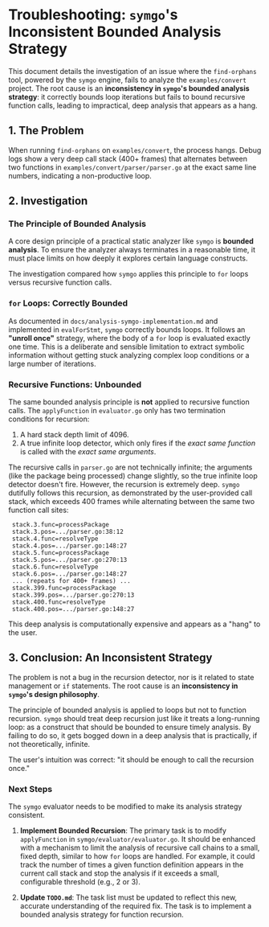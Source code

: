 # Troubleshooting: `symgo`'s Inconsistent Bounded Analysis Strategy

This document details the investigation of an issue where the `find-orphans` tool, powered by the `symgo` engine, fails to analyze the `examples/convert` project. The root cause is an **inconsistency in `symgo`'s bounded analysis strategy**: it correctly bounds loop iterations but fails to bound recursive function calls, leading to impractical, deep analysis that appears as a hang.

## 1. The Problem

When running `find-orphans` on `examples/convert`, the process hangs. Debug logs show a very deep call stack (400+ frames) that alternates between two functions in `examples/convert/parser/parser.go` at the exact same line numbers, indicating a non-productive loop.

## 2. Investigation

### The Principle of Bounded Analysis

A core design principle of a practical static analyzer like `symgo` is **bounded analysis**. To ensure the analyzer always terminates in a reasonable time, it must place limits on how deeply it explores certain language constructs.

The investigation compared how `symgo` applies this principle to `for` loops versus recursive function calls.

### `for` Loops: Correctly Bounded

As documented in `docs/analysis-symgo-implementation.md` and implemented in `evalForStmt`, `symgo` correctly bounds loops. It follows an **"unroll once"** strategy, where the body of a `for` loop is evaluated exactly one time. This is a deliberate and sensible limitation to extract symbolic information without getting stuck analyzing complex loop conditions or a large number of iterations.

### Recursive Functions: Unbounded

The same bounded analysis principle is **not** applied to recursive function calls. The `applyFunction` in `evaluator.go` only has two termination conditions for recursion:

1.  A hard stack depth limit of 4096.
2.  A true infinite loop detector, which only fires if the *exact same function* is called with the *exact same arguments*.

The recursive calls in `parser.go` are not technically infinite; the arguments (like the package being processed) change slightly, so the true infinite loop detector doesn't fire. However, the recursion is extremely deep. `symgo` dutifully follows this recursion, as demonstrated by the user-provided call stack, which exceeds 400 frames while alternating between the same two function call sites:

```
 stack.3.func=processPackage
 stack.3.pos=.../parser.go:38:12
 stack.4.func=resolveType
 stack.4.pos=.../parser.go:148:27
 stack.5.func=processPackage
 stack.5.pos=.../parser.go:270:13
 stack.6.func=resolveType
 stack.6.pos=.../parser.go:148:27
 ... (repeats for 400+ frames) ...
 stack.399.func=processPackage
 stack.399.pos=.../parser.go:270:13
 stack.400.func=resolveType
 stack.400.pos=.../parser.go:148:27
```

This deep analysis is computationally expensive and appears as a "hang" to the user.

## 3. Conclusion: An Inconsistent Strategy

The problem is not a bug in the recursion detector, nor is it related to state management or `if` statements. The root cause is an **inconsistency in `symgo`'s design philosophy**.

The principle of bounded analysis is applied to loops but not to function recursion. `symgo` should treat deep recursion just like it treats a long-running loop: as a construct that should be bounded to ensure timely analysis. By failing to do so, it gets bogged down in a deep analysis that is practically, if not theoretically, infinite.

The user's intuition was correct: "it should be enough to call the recursion once."

### Next Steps

The `symgo` evaluator needs to be modified to make its analysis strategy consistent.

1.  **Implement Bounded Recursion**: The primary task is to modify `applyFunction` in `symgo/evaluator/evaluator.go`. It should be enhanced with a mechanism to limit the analysis of recursive call chains to a small, fixed depth, similar to how `for` loops are handled. For example, it could track the number of times a given function definition appears in the current call stack and stop the analysis if it exceeds a small, configurable threshold (e.g., 2 or 3).

2.  **Update `TODO.md`**: The task list must be updated to reflect this new, accurate understanding of the required fix. The task is to implement a bounded analysis strategy for function recursion.
